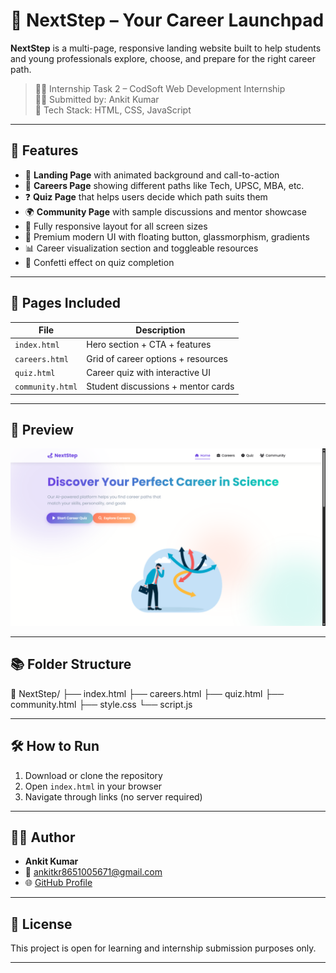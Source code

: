 # 🚀 NextStep – Your Career Launchpad

**NextStep** is a multi-page, responsive landing website built to help students and young professionals explore, choose, and prepare for the right career path.

> 👨‍💻 Internship Task 2 – CodSoft Web Development Internship  
> 🧑‍🎓 Submitted by: Ankit Kumar  
> 🧰 Tech Stack: HTML, CSS, JavaScript

---

## 🌟 Features

- 🎯 **Landing Page** with animated background and call-to-action
- 💼 **Careers Page** showing different paths like Tech, UPSC, MBA, etc.
- ❓ **Quiz Page** that helps users decide which path suits them
- 🌍 **Community Page** with sample discussions and mentor showcase
- 📱 Fully responsive layout for all screen sizes
- 🎨 Premium modern UI with floating button, glassmorphism, gradients
- 📊 Career visualization section and toggleable resources
- 🎉 Confetti effect on quiz completion

---

## 📁 Pages Included

| File            | Description                          |
|-----------------|--------------------------------------|
| `index.html`    | Hero section + CTA + features        |
| `careers.html`  | Grid of career options + resources   |
| `quiz.html`     | Career quiz with interactive UI      |
| `community.html`| Student discussions + mentor cards   |

---

## 📸 Preview

![Preview](preview.png)

---

## 📚 Folder Structure

📁 NextStep/
├── index.html
├── careers.html
├── quiz.html
├── community.html
├── style.css
└── script.js


---

## 🛠 How to Run

1. Download or clone the repository
2. Open `index.html` in your browser
3. Navigate through links (no server required)

---

## 👨‍💻 Author

- **Ankit Kumar**
- 📧 ankitkr8651005671@gmail.com
- 🌐 [GitHub Profile](https://github.com/Ankit-Kumar8651)

---

## 📝 License

This project is open for learning and internship submission purposes only.

---

